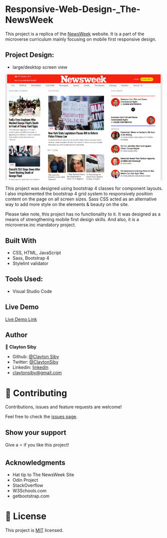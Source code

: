 # Responsive-Web-Design-_The-NewsWeek
This project is a replica of the [NewsWeek](https://www.newsweek.com/) website. It is a part of the microverse curriculum mainly focusing on mobile first responsive design.

## Project Design:

* large/desktop screen view

![screenshot](idesign/images/original_screenshot.PNG) 

This project was designed using bootstrap 4 classes for component layouts. I also implemented the bootstrap 4 grid system to responsively position content on the page on all screen sizes. Sass CSS acted as an alternative way to add more style on the elements & beauty on the site.

Please take note, this project has no functionality to it. It was designed as a means of strengthening mobile first design skills. And also, it is a microverse.inc mandatory project.

## Built With

- CSS, HTML, JavaScript
- Sass, Bootstrap 4
- Stylelint validator

## Tools Used:

- Visual Studio Code

## Live Demo

[Live Demo Link](https://raw.githack.com/ClaytonSiby/Responsive-Web-Design-_The-NewsWeek/NewsWeek-Homepage/idesign/index.html)

## Author

👤 **Clayton Siby**

- Github: [@Clayton Siby](https://github.com/ClaytonSiby)
- Twitter: [@ClaytonSiby](https://twitter.com/ClaytonSiby)
- Linkedin: [linkedin](https://www.linkedin.com/in/clayton-siby-48a8a0183/)
- claytonsiby@gmail.com


# 🤝 Contributing

Contributions, issues and feature requests are welcome!

Feel free to check the [issues page](https://github.com/ClaytonSiby/Responsive-Web-Design-_The-NewsWeek/issues).

## Show your support

Give a ⭐️ if you like this project!

## Acknowledgments

- Hat tip to The NewsWeek Site
- Odin Project
- StackOverflow
- W3Schools.com
- getbootstrap.com

# 📝 License

This project is [MIT](github.com/ClaytonSiby) licensed.